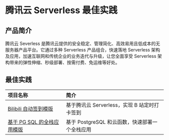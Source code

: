 # 腾讯云 Serverless 最佳实践

## 产品简介
腾讯云 Severless 是腾讯云提供的安全稳定、管理简化、高效易用且低成本的无服务器产品平台。它通过多种 Serverless 产品组合，快速落地 Serverless 架构及应用，加速互联网和传统企业的业务迭代与升级，让您全面享受 Serverless 架构带来的弹性伸缩、秒级部署、按需付费、免运维等好处。 

## 最佳实践
| 项目名称                                                                                      | 简介                                                                                                                                                                                                                                         |
| :------------------------------------------------------------------------------------------- | :-------------------------------------------------------------------------------------------------------------------------------------------------------------------------------------------------------------------------------------------------- |
| [Bilibili 自动签到模版](https://github.com/TencentCloud/serverless/blob/master/%E9%80%9A%E8%BF%87%20Serverless%20%E5%AE%9E%E7%8E%B0%20B%20%E7%AB%99%E5%AE%9A%E6%97%B6%E7%AD%BE%E5%88%B0/README.md) | 基于腾讯云 Serverless，实现 B 站定时打卡签到 |
|[基于 PG SQL 的全栈应用模版](https://github.com/serverless-components/tencent-examples/tree/master/fullstack) | 基于 PostgreSQL 和云函数，快速部署一个全栈应用 |

